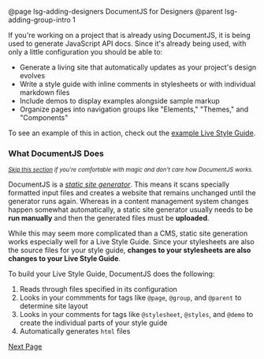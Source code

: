 @page lsg-adding-designers DocumentJS for Designers
@parent lsg-adding-group-intro 1

If you're working on a project that is already using DocumentJS, it is being used to generate JavaScript API docs. Since it's already being used, with only a little configuration you should be able to:

* Generate a living site that automatically updates as your project's design evolves
* Write a style guide with inline comments in stylesheets or with individual markdown files
* Include demos to display examples alongside sample markup
* Organize pages into navigation groups like "Elements," "Themes," and "Components"

To see an example of this in action, check out the [example Live Style Guide](/examples/styles/index.html).

### What DocumentJS Does
<sup>*[Skip this section](/docs/lsg-adding-installation.html) if you're comfortable with magic and don't care how DocumentJS works.*</sup>

DocumentJS is a [*static site generator*](https://staticsitegenerators.net/). This means it scans specially formatted input files and creates a website that remains unchanged until the generator runs again. Whereas in a content management system changes happen somewhat automatically, a static site generator usually needs to be **run manually** and then the generated files must be **uploaded**.

While this may seem more complicated than a CMS, static site generation works especially well for a Live Style Guide. Since your stylesheets are also the source files for your style guide, **changes to your stylesheets are also changes to your Live Style Guide**.

To build your Live Style Guide, DocumentJS does the following:

1. Reads through files specified in its configuration
2. Looks in your commments for tags like `@page`, `@group`, and `@parent` to determine site layout
3. Looks in your comments for tags like `@stylesheet`, `@styles`, and `@demo` to create the individual parts of your style guide
4. Automatically generates `html` files



[Next Page](/docs/lsg-adding-installation.html)